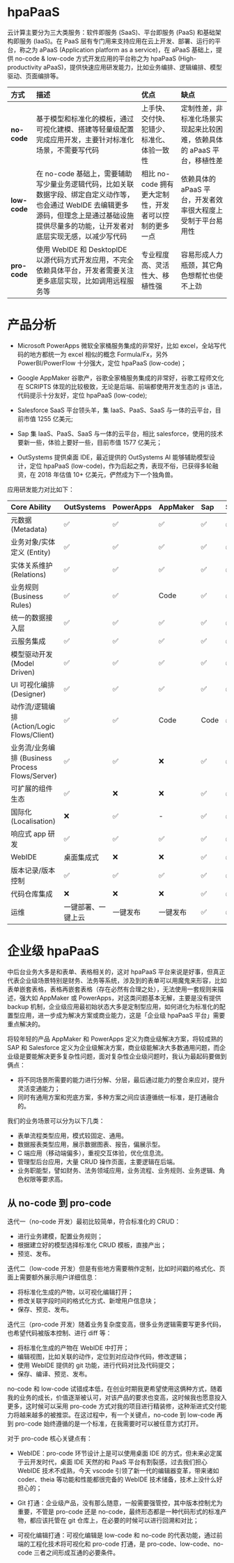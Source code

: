 # hpaPaaS

云计算主要分为三大类服务：软件即服务 (SaaS)、平台即服务 (PaaS) 和基础架构即服务 (IaaS)。在 PaaS 层有专门用来支持应用在云上开发、部署、运行的平台，称之为 aPaaS (Application platform as a service)，在 aPaaS 基础上，提供 no-code & low-code 方式开发应用的平台称之为 hpaPaaS (High-productivity aPaaS)，提供快速应用研发能力，比如业务编排、逻辑编排、模型驱动、页面编排等。

| 方式         | 描述                                                                                                                                                                                            | 优点                                                  | 缺点                                                                    |
| :----------- | :---------------------------------------------------------------------------------------------------------------------------------------------------------------------------------------------- | :---------------------------------------------------- | :---------------------------------------------------------------------- |
| **no-code**  | 基于模型和标准化的模板，通过可视化建模、搭建等轻量级配置完成应用开发，主要针对标准化场景，不需要写代码                                                                                          | 上手快、交付快、犯错少、标准化、体验一致性            | 定制性差，非标准化场景实现起来比较困难，依赖具体的 aPaaS 平台，移植性差 |
| **low-code** | 在 no-code 基础上，需要辅助写少量业务逻辑代码，比如关联数据字段、绑定自定义动作等，也会通过 WebIDE 去编辑更多源码，但理念上是通过基础设施提供尽量多的功能，让开发者对底层实现无感，以减少写代码 | 相比 no-code 拥有更大定制性，开发者可以控制的更多一点 | 依赖具体的 aPaaS 平台，开发者效率很大程度上受制于平台易用性             |
| **pro-code** | 使用 WebIDE 和 DesktopIDE 以源代码方式开发应用，不完全依赖具体平台，开发者需要关注更多底层实现，比如调用远程服务等                                                                              | 专业程度高、灵活性大、移植性强                        | 容易形成人力瓶颈，其它角色想帮忙也使不上劲                              |

# 产品分析

- Microsoft PowerApps 微软全家桶服务集成的非常好，比如 excel，全站写代码的地方都统一为 excel 相似的概念 Formula/Fx，另外 PowerBI/PowerFlow 十分强大，定位 hpaPaaS (low-code)；

- Google AppMaker 谷歌产，谷歌全家桶服务集成的非常好，谷歌工程师文化在 SCRIPTS 体现的比较极致，无论是后端、前端都使用开发生态的 js 语法，代码提示十分友好，定位 hpaPaaS (low-code);

- Salesforce SaaS 平台领头羊，集 IaaS、PaaS、SaaS 与一体的云平台，目前市值 1255 亿美元;

- Sap 集 IaaS、PaaS、SaaS 与一体的云平台，相比 salesforce，使用的技术要新一些，体验上要好一些，目前市值 1577 亿美元；

- OutSystems 提供桌面 IDE，最近提供的 OutSystems AI 能够辅助模型设计，定位 hpaPaaS (low-code)，作为后起之秀，表现不俗，已获得多轮融资，在 2018 年估值 10+ 亿美元，俨然成为下一个独角兽。

应用研发能力对比如下：

| Core Ability                                    | OutSystems         | PowerApps | AppMaker | Sap  | Salesforce |
| :---------------------------------------------- | :----------------- | :-------- | :------- | :--- | :--------- |
| 元数据 (Metadata)                               | ✅                 | ✅        | ✅       | ✅   | ✅         |
| 业务对象/实体定义 (Entity)                      | ✅                 | ✅        | ✅       | ✅   | ✅         |
| 实体关系维护 (Relations)                        | ✅                 | ✅        | ✅       | ✅   | ✅         |
| 业务规则 (Business Rules)                       | ✅                 | ✅        | Code     | ✅   | ✅         |
| 统一的数据接入层                                | ✅                 | ✅        | ✅       | ✅   | ✅         |
| 云服务集成                                      | ✅                 | ✅        | ✅       | ✅   | ✅         |
| 模型驱动开发 (Model Driven)                     | ✅                 | ✅        | ✅       | ✅   | ✅         |
| UI 可视化编排 (Designer)                        | ✅                 | ✅        | ✅       | ✅   | ✅         |
| 动作流/逻辑编排 (Action/Logic Flows/Client)     | ✅                 | ✅        | Code     | Code | ✅         |
| 业务流/业务编排 (Business Process Flows/Server) | ✅                 | ✅        | ❌       | ✅   | ✅         |
| 可扩展的组件生态                                | ✅                 | ❌        | ❌       | ✅   | ✅         |
| 国际化(Localisation)                            | ❌                 | ✅        | -        | ✅   | ✅         |
| 响应式 app 研发                                 | ✅                 | ✅        | ✅       | ✅   | ✅         |
| WebIDE                                          | 桌面集成式         | ❌        | ❌       | ✅   | ✅         |
| 版本记录/版本控制                               | ✅                 | ✅        | ✅       | ✅   | ✅         |
| 代码仓库集成                                    | ❌                 | ❌        | ❌       | ✅   | ✅         |
| 运维                                            | 一键部署、一键上云 | 一键发布  | 一键发布 | ✅   | ✅         |

# 企业级 hpaPaaS

中后台业务大多是和表单、表格相关的，这对 hpaPaaS 平台来说是好事，但真正代表企业级场景特别是财务、法务等系统，涉及到的表单可以用魔鬼来形容，比如表单嵌套表格，表格再嵌套表格（存在必然有合理之处），无法使用一套规则来描述，强大如 AppMaker 或 PowerApps，对这类问题基本无解，主要是没有提供 backup 机制，企业级应用最初始状态大多是定制型应用，如何进化为标准化的配置型应用，进一步成为解决方案或商业能力，这是「企业级 hpaPaaS 平台」需要重点解决的。

将较年轻的产品 AppMaker 和 PowerApps 定义为商业级解决方案，将较成熟的 SAP 和 Salesforce 定义为企业级解决方案，商业级能解决大多数通用问题，而企业级是要能解决更多复杂性问题，面对复杂性企业级问题时，我认为最起码要做到俩点：

- 将不同场景所需要的能力进行分解、分层，最后通过能力的整合来应对，提升灵活变通能力；
- 同时有通用方案和兜底方案，多种方案之间应该遵循统一标准，是打通融合的。

我们的业务场景可以分为以下几类：

- 表单流程类型应用，模式较固定、通用。
- 数据报表类型应用，展示数据图表、报告，偏展示型。
- C 端应用（移动端偏多），重视交互体验，优化信息流。
- 管理型后台应用，大量 CRUD 操作页面，主要逻辑在后端。
- 业务职能型，譬如财务、法务领域应用，业务流程、业务规则、业务逻辑、角色权限等要求高。

## 从 no-code 到 pro-code

迭代一（no-code 开发）最初比较简单，符合标准化的 CRUD：

- 进行业务建模，配置业务规则；
- 根据建立好的模型选择标准化 CRUD 模板，直接产出；
- 预览、发布。

迭代二（low-code 开发）但是有些地方需要稍作定制，比如时间戳的格式化、页面上需要额外展示用户详细信息：

- 将标准化生成的产物，以可视化编辑打开；
- 修改关联字段时间的格式化方式、新增用户信息块；
- 保存、预览、发布。

迭代三（pro-code 开发）随着业务复杂度变高，很多业务逻辑需要写更多代码，也希望代码被版本控制、进行 diff 等：

- 将标准化生成的产物在 WebIDE 中打开；
- 编辑视图，比如关联的动作，定位到对应动作代码，修改逻辑；
- 使用 WebIDE 提供的 git 功能，进行代码对比及代码提交；
- 保存、编译、预览、发布。

no-code 和 low-code 试错成本低，在创业时期我更希望使用这俩种方式，随着我的业务的成长，价值逐渐被认可，对该产品的要求也变高，这时候我也愿意投入更多，这时候可以采用 pro-code 方式对我的项目进行精装修，这种渐进式交付能力将越来越多的被推崇。在这过程中，有一个关键点，no-code 到 low-code 再到 pro-code 始终遵循的是一个标准，在我需要时可以被任意方式打开。

对于 pro-code 核心关键点有：

- WebIDE：pro-code 环节设计上是可以使用桌面 IDE 的方式，但未来必定属于云开发时代，桌面 IDE 天然的和 PaaS 平台有割裂感，过去我们担心 WebIDE 技术不成熟，今天 vscode 引领了新一代的编辑器变革，带来诸如 coder、theia 等功能和性能都很完备的 WebIDE 技术储备，技术上没什么好担心的；

- Git 打通：企业级产品，没有那么随意，一般需要强管控，其中版本控制尤为重要，不管是 pro-code 还是 no-code，最终形态都是一种代码形式的标准产物，都应该托管在 git 仓库上，在必要的时候可以进行回溯和对比；

- 可视化编辑打通：可视化编辑是 low-code 和 no-code 的代表功能，通过前端的工程化技术将可视化和 pro-code 打通，是 pro-code、low-code、no-code 三者之间形成互通的必要条件。
